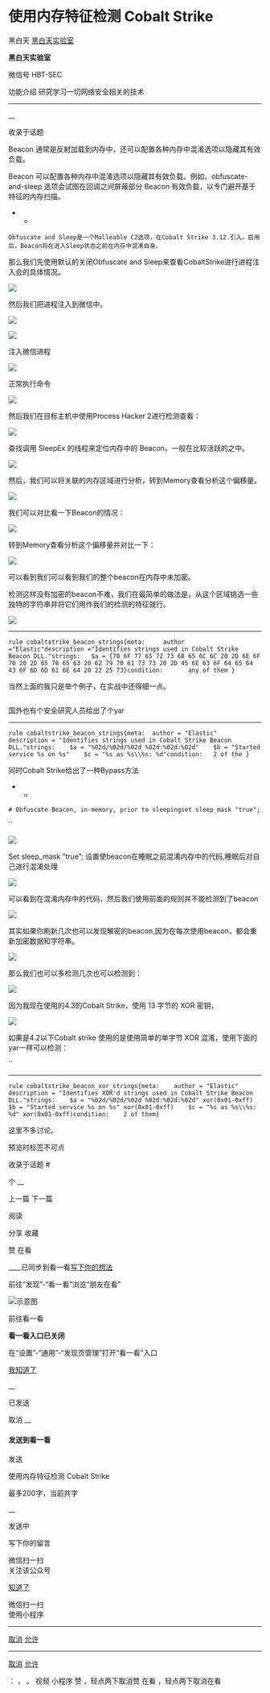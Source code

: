 #  使用内存特征检测 Cobalt Strike

黑白天  [ 黑白天实验室 ](javascript:void\(0\);)

**黑白天实验室** ![]()

微信号 HBT-SEC

功能介绍 研究学习一切网络安全相关的技术

____

__

收录于话题

Beacon 通常是反射加载到内存中，还可以配置各种内存中混淆选项以隐藏其有效负载。

  

Beacon 可以配置各种内存中混淆选项以隐藏其有效负载。例如，obfuscate-and-sleep 选项会试图在回调之间屏蔽部分 Beacon
有效负载，以专门避开基于特征的内存扫描。  

  *   * 

    
    
    Obfuscate and Sleep是一个Malleable C2选项，在Cobalt Strike 3.12.引入。启用后，Beacon将在进入Sleep状态之前在内存中混淆自身。

那么我们先使用默认的关闭Obfuscate and Sleep来查看CobaltStrike进行进程注入会的具体情况。  

![](https://gitee.com/fuli009/images/raw/master/public/20210907205440.png)

  

然后我们把进程注入到微信中。

![](https://gitee.com/fuli009/images/raw/master/public/20210907205443.png)

![](https://gitee.com/fuli009/images/raw/master/public/20210907205444.png)

  

注入微信进程

![](https://gitee.com/fuli009/images/raw/master/public/20210907205445.png)

  

正常执行命令

![](https://gitee.com/fuli009/images/raw/master/public/20210907205446.png)

  

然后我们在目标主机中使用Process Hacker 2进行检测查看：

![](https://gitee.com/fuli009/images/raw/master/public/20210907205447.png)

查找调用 SleepEx 的线程来定位内存中的 Beacon，一般在比较活跃的之中。

![](https://gitee.com/fuli009/images/raw/master/public/20210907205448.png)

  

然后，我们可以将关联的内存区域进行分析，转到Memory查看分析这个偏移量。

![](https://gitee.com/fuli009/images/raw/master/public/20210907205449.png)

  

我们可以对比看一下Beacon的情况：

![](https://gitee.com/fuli009/images/raw/master/public/20210907205450.png)

转到Memory查看分析这个偏移量并对比一下：

![](https://gitee.com/fuli009/images/raw/master/public/20210907205451.png)

可以看到我们可以看到我们的整个beacon在内存中未加密。

  

检测这样没有加密的beacon不难，我们在最简单的做法是，从这个区域挑选一些独特的字符串并将它们用作我们的检测的特征就行。

![](https://gitee.com/fuli009/images/raw/master/public/20210907205453.png)

  *   *   *   *   *   *   *   *   *   * 

    
    
    rule cobaltstrike_beacon_strings{meta:     author ="Elastic"description ="Identifies strings used in Cobalt Strike Beacon DLL."strings:   $a = {70 6F 77 65 72 73 68 65 6C 6C 20 2D 6E 6F 70 20 2D 65 78 65 63 20 62 79 70 61 73 73 20 2D 45 6E 63 6F 64 65 64 43 6F 6D 6D 61 6E 64 20 22 25 73}condition:       any of them }

  

当然上面的我只是举个例子，在实战中还得细一点。

![]()

  

国外也有个安全研究人员给出了个yar

  *   *   *   *   *   *   *   *   *   *   * 

    
    
    rule cobaltstrike_beacon_strings{meta:  author = "Elastic"  description = "Identifies strings used in Cobalt Strike Beacon DLL."strings:    $a = "%02d/%02d/%02d %02d:%02d:%02d"    $b = "Started service %s on %s"    $c = "%s as %s\\%s: %d"condition:   2 of the }

同时Cobalt Strike给出了一种Bypass方法

  *   * 

    
    
    # Obfuscate Beacon, in-memory, prior to sleepingset sleep_mask "true";

``  

![](https://gitee.com/fuli009/images/raw/master/public/20210907205454.png)

  

Set sleep_mask “true”; 设置使beacon在睡眠之前混淆内存中的代码,睡眠后对自己进行混淆处理

![](https://gitee.com/fuli009/images/raw/master/public/20210907205455.png)

  

可以看到在混淆内存中的代码，然后我们使用前面的规则并不能检测到了beacon

![](https://gitee.com/fuli009/images/raw/master/public/20210907205457.png)

  

其实如果你刷新几次也可以发现解密的beacon,因为在每次使用beacon，都会重新加密数据和字符串。

![](https://gitee.com/fuli009/images/raw/master/public/20210907205458.png)

  

那么我们也可以多检测几次也可以检测到：

![](https://gitee.com/fuli009/images/raw/master/public/20210907205459.png)

  

因为我现在使用的4.3的Cobalt Strike，使用 13 字节的 XOR 密钥，

![](https://gitee.com/fuli009/images/raw/master/public/20210907205500.png)

  

如果是4.2以下Cobalt strike 使用的是使用简单的单字节 XOR 混淆，使用下面的yar一样可以检测：

``

  *   *   *   *   *   *   *   *   *   *   *   * 

    
    
    rule cobaltstrike_beacon_xor_strings{meta:    author = "Elastic"    description = "Identifies XOR'd strings used in Cobalt Strike Beacon DLL."strings:    $a = "%02d/%02d/%02d %02d:%02d:%02d" xor(0x01-0xff)    $b = "Started service %s on %s" xor(0x01-0xff)    $c = "%s as %s\\%s: %d" xor(0x01-0xff)condition:    2 of them}

  

这里不多讨论。

  

预览时标签不可点

收录于话题 #

个 __

上一篇 下一篇

阅读

分享 收藏

赞 在看

____已同步到看一看[写下你的想法](javascript:;)

前往“发现”-“看一看”浏览“朋友在看”

![示意图](//res.wx.qq.com/mmbizwap/zh_CN/htmledition/images/pic/appmsg/pic_like_comment55871f.png)

前往看一看

**看一看入口已关闭**

在“设置”-“通用”-“发现页管理”打开“看一看”入口

[我知道了](javascript:;)

__

已发送

取消 __

####  发送到看一看

发送

使用内存特征检测 Cobalt Strike

最多200字，当前共字

__

发送中

写下你的留言

微信扫一扫  
关注该公众号

[知道了](javascript:;)

微信扫一扫  
使用小程序

****

[取消](javascript:void\(0\);) [允许](javascript:void\(0\);)

****

[取消](javascript:void\(0\);) [允许](javascript:void\(0\);)

： ， 。 视频 小程序 赞 ，轻点两下取消赞 在看 ，轻点两下取消在看

